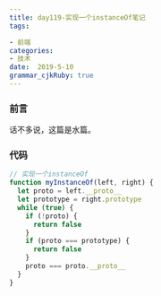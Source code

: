 ```yaml
---
title: day119-实现一个instanceOf笔记
tags: 

- 前端
categories: 
- 技术
date:  2019-5-10
grammar_cjkRuby: true
---
```

### 前言
话不多说，这篇是水篇。

### 代码

```javascript
// 实现一个instanceOf
function myInstanceOf(left, right) {
  let proto = left.__proto__
  let prototype = right.prototype
  while (true) {
    if (!proto) {
      return false
    }
    if (proto === prototype) {
      return false
    }
    proto === proto.__proto__
  }
}
```


<!--more-->
